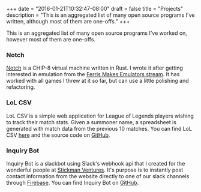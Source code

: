+++
date = "2016-01-21T10:32:47-08:00"
draft = false
title = "Projects"
description = "This is an aggregated list of many open source programs I've written, although most of them are one-offs."
+++

This is an aggregated list of many open source programs I've worked on, however most of them are
one-offs.

### Notch

[Notch](https://github.com/Reshurum/notch) is a CHIP-8 virtual machine written in Rust. I wrote it after getting
interested in emulation from the [Ferris Makes Emulators stream](https://www.twitch.tv/ferrisstreamsstuff).
It has worked with all games I threw at it so far, but can use a little polishing and refactoring.

### LoL CSV

LoL CSV is a simple web application for League of Legends players wishing to track their match
stats. Given a summoner name, a spreadsheet is generated with match data from the previous 10
matches. You can find LoL CSV [here](https://lolcsv.com) and the source code on
[GitHub](https://github.com/StickmanVentures/lol-csv).

### Inquiry Bot

Inquiry Bot is a slackbot using Slack's webhook api that I created for the wonderful people at
[Stickman Ventures](https://www.stickmanventures.com/). It's purpose is to instantly post contact
information from the website directly to one of our slack channels through
[Firebase](https://www.firebase.com/). You can find Inquiry Bot on
[GitHub](https://github.com/StickmanVentures/inquiry-bot).
